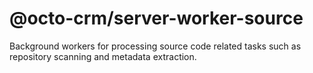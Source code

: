# @octo-crm/server-worker-source
Background workers for processing source code related tasks such as repository scanning and metadata extraction.
